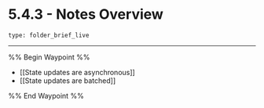 # 5.4.3 - Notes Overview
 
```ccard
type: folder_brief_live
```
 
---

%% Begin Waypoint %%
- [[State updates are asynchronous]]
- [[State updates are batched]]

%% End Waypoint %%